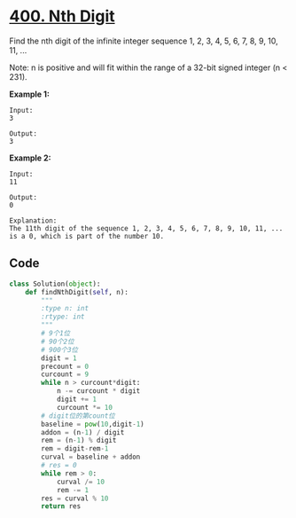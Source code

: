 # [400. Nth Digit](https://leetcode-cn.com/problems/nth-digit/)

Find the nth digit of the infinite integer sequence 1, 2, 3, 4, 5, 6, 7, 8, 9, 10, 11, ...

Note:
n is positive and will fit within the range of a 32-bit signed integer (n < 231).

**Example 1:**

```
Input:
3

Output:
3
```

**Example 2:**

```
Input:
11

Output:
0

Explanation:
The 11th digit of the sequence 1, 2, 3, 4, 5, 6, 7, 8, 9, 10, 11, ... is a 0, which is part of the number 10.
```



## Code

```python
class Solution(object):
    def findNthDigit(self, n):
        """
        :type n: int
        :rtype: int
        """
        # 9个1位
        # 90个2位
        # 900个3位
        digit = 1
        precount = 0
        curcount = 9
        while n > curcount*digit:
            n -= curcount * digit
            digit += 1
            curcount *= 10
        # digit位的第count位
        baseline = pow(10,digit-1)
        addon = (n-1) / digit
        rem = (n-1) % digit
        rem = digit-rem-1
        curval = baseline + addon
        # res = 0
        while rem > 0:
            curval /= 10
            rem -= 1
        res = curval % 10
        return res
```

